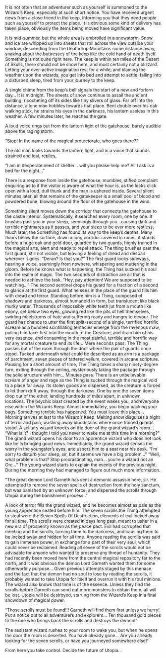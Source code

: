 It is not often that an adventurer such as yourself is summoned to the Wizard’s Keep, especially at such short notice. You have received urgent news from a close friend in the keep, informing you that they need people such as yourself to protect the place. It is obvious some kind of delivery has taken place, obviously the items being moved have significant value.

It is mid-summer, but the whole area is embroiled in a snowstorm. Snow and ice are whipped up into sheets that roll across the view outside your window, descending from the Deathdrop Mountains some distance away, snaking about the buttresses of the keep like the cold hand of death itself. Something is not quite right here. The keep is within ten miles of the Desert of Skulls, there should not be snow here, and most certainly not a blizzard. Letting your over-active imagination rest for a while, and blaming the weather upon the wizards, you get into bed and attempt to settle, falling into a disturbed sleep, tired from your journey to the keep.

A single chime from the keep’s bell signals the start of a new and forlorn day… It is midnight. The sheets of snow continue to assail the ancient building, ricocheting off its sides like tiny slivers of glass. Far off into the distance, a lone man hobbles towards that place. Bent double over his oak walking stick, he strains his eyes in the darkness, his lantern useless in this weather. A few minutes later, he reaches the gate.

A loud voice rings out from the lantern light of the gatehouse, barely audible above the raging storm.

“Stop! In the name of the magical protectorate, who goes there?”

The old man looks towards the lantern light, and in a voice that sounds strained and lost, replies,

“I am in desperate need of shelter… will you please help me? All I ask is a bed for the night…”

There is a response from inside the gatehouse, mumbles, stifled complaint enquiring as to if the visitor is aware of what the hour is, as the locks click open with a loud, dull thunk and the man is ushered inside. Several silent minutes later, all that remains of the gatekeeper is a small pool of blood and powdered bone, blowing around the floor of the gatehouse in the wind.

Something silent moves down the corridor that connects the gatehouse to the castle interior. Systematically, it searches every room, one by one. It brushes past you in your sleep, seemingly through you…causing dark and terrible nightmares as it passes, and your sleep to be ever more restless.
Much later, the Something has found its way to the keep’s depths. Many floors below the surface, down a long corridor covered in runes, it stands before a huge oak and gold door, guarded by two guards, highly trained in the magical arts, alert and ready to repel attack.
The thing brushes past the first guard, still not visible, but leaving a feeling of dread and despair wherever it goes.
“Deran? Is that you?”
The first guard looks sideways, hearing a voice, seemingly from nowhere, whispering and muttering in the gloom. Before he knows what is happening, the Thing has sucked his soul into the realm of magic. The two seconds of distraction are all that is needed to achieve the task.
“Hey, pay attention! We are supposed to be watching…”
The second sentinel drops his guard for a fraction of a second to glance at the first guard. What he sees in the place of the guard fills him with dread and terror. Standing before him is a Thing, composed of shadows and darkness, almost humanoid in form, but translucent like black murky water. Thousands of impossibly white teeth jut from a mouth like ebony, set below two eyes, glowing red like the pits of hell themselves, swirling maelstroms of hate and suffering ready and hungry to devour. The guard has chance to utter the first split-second of a single, terrified horrific scream as a hundred scintillating tentacles emerge from the ravenous maw, pulling him face-first into the mouth of the Creature, and drain him of his very essence, and consuming in the most painful, terrible and horrific way for any mortal creature to end its life…
Mere seconds pass. The Thing passes out of the room through the door where the pair of guards once stood. Tucked underneath what could be described as an arm is a package of parchment, seven pieces of tattered vellum, covered in arcane scripture. Pausing for a short amount of time, The Thing takes a sharp ninety-degree turn, exiting through the ceiling, mysteriously taking the package through the solid structure with him…
Minutes pass. There is an unbelievable scream of anger and rage as the Thing is sucked through the magical void to a place far away. Its stolen goods are dispersed, as the creature is forced to let them drift away, through the darkness. One by one the seven items drop out of the ether, landing hundreds of miles apart, in unknown locations. The psychic blast created by the event wakes you, and everyone else within the Wizards Keep. Almost immediately, you begin packing your bags. Something terrible has happened. You must leave this place…
Morning arrives at last to the Wizard’s Keep. Melting snow disguises a night of terror and pain, washing away bloodstains where once trained guards stood.
A solitary wizard knocks on the door of the grand wizard’s room…
“What is it? I thought I told you never to wake me at this time in a morning?”
The grand wizard opens his door to an apprentice wizard who does not look like he is bringing good news. Immediately, the grand wizard senses the worry in the youngster’s eyes, and ushers him to a seat near his desk.
“I’m sorry to disturb your sleep, sir, but it seems we have a big problem…”
“Well, what problem is that? Stop procrastinating, man… you’re a wizard not an Orc…”
The young wizard starts to explain the events of the previous night. During the morning they had managed to figure out much more information.

“The great demon Lord Garneth has sent a demonic assassin here, sir. He attempted to remove the seven spells of destruction from the holy sanctum, but was banished by an unknown force, and dispersed the scrolls through Utopia during the banishment process..”

A look of terror fills the grand wizard, and he becomes almost as pale as the young apprentice seated before him. The seven scrolls the Thing attempted to steal were the Seven Spells Of Destruction, elements of evil locked away for all time. The scrolls were created in days long past, meant to usher in a new era of prosperity known as the peace pact. Evil had corrupted that meeting and the scrolls, turning them to the darkness, and causing them to be locked away and hidden for all time. Anyone reading the scrolls was said to gain immense power, in exchange for a part of their very soul, which could never be reclaimed. Reading all seven of the scrolls would not be advisable for anyone who wanted to preserve any thread of humanity. They had recently been moved here from the central magical repository far to the north, and it was obvious the demon Lord Garneth wanted them for some otherworldly purpose… Given previous attempts staged by this menace, and the fact that the demon had no soul to lose by reading the scrolls, it probably wanted to take Utopia for itself and overrun it with his foul minions. The wizard also knows that time is of the essence. Unless they find the scrolls before Garneth can send out more monsters to obtain them, all will be lost. Utopia will be destroyed, starting from the Wizard’s Keep in a final showdown of magical power.

“Those scrolls must be found!!! Garneth will find them first unless we hurry! Put a notice out to all adventurers and explorers… Ten thousand gold pieces to the one who brings back the scrolls and destroys the demon!”

The assistant wizard rushes to your room to wake you, but when he opens the door the room is deserted. You have already gone… Are you already looking for the seven scrolls, or have you journeyed somewhere else?

From here you take control. Decide the future of Utopia…